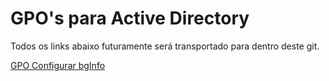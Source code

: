 # GPO's para Active Directory #

Todos os links abaixo futuramente será transportado para dentro deste git.

[GPO Configurar bgInfo](https://techexpert.tips/pt-br/windows-pt-br/gpo-configurar-bginfo/)
